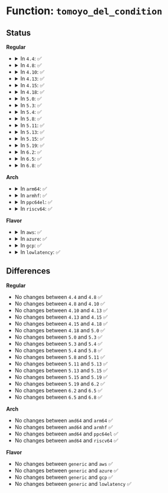 # Function: <code>tomoyo_del_condition</code>

## Status
<b>Regular</b>
<ul>
<li>
<details>
<summary>In <code>4.4</code>: ✅</summary>

```c
void tomoyo_del_condition(struct list_head *element);
```

**Collision:** Unique Global

**Inline:** No

**Transformation:** False

**Instances:**

```
In security/tomoyo/gc.c (ffffffff81370010)
Location: security/tomoyo/gc.c:268
Inline: False
Direct callers:
  - security/tomoyo/condition.c:tomoyo_get_condition
  - security/tomoyo/condition.c:tomoyo_get_condition
  - security/tomoyo/gc.c:tomoyo_try_to_gc
```
**Symbols:**

```
ffffffff81370010-ffffffff81370132: tomoyo_del_condition (STB_GLOBAL)
```
</details>
</li>
<li>
<details>
<summary>In <code>4.8</code>: ✅</summary>

```c
void tomoyo_del_condition(struct list_head *element);
```

**Collision:** Unique Global

**Inline:** No

**Transformation:** False

**Instances:**

```
In security/tomoyo/gc.c (ffffffff813a63e0)
Location: security/tomoyo/gc.c:268
Inline: False
Direct callers:
  - security/tomoyo/condition.c:tomoyo_get_condition
  - security/tomoyo/condition.c:tomoyo_get_condition
  - security/tomoyo/gc.c:tomoyo_try_to_gc
```
**Symbols:**

```
ffffffff813a63e0-ffffffff813a6502: tomoyo_del_condition (STB_GLOBAL)
```
</details>
</li>
<li>
<details>
<summary>In <code>4.10</code>: ✅</summary>

```c
void tomoyo_del_condition(struct list_head *element);
```

**Collision:** Unique Global

**Inline:** No

**Transformation:** False

**Instances:**

```
In security/tomoyo/gc.c (ffffffff813bcf60)
Location: security/tomoyo/gc.c:268
Inline: False
Direct callers:
  - security/tomoyo/condition.c:tomoyo_get_condition
  - security/tomoyo/condition.c:tomoyo_get_condition
  - security/tomoyo/gc.c:tomoyo_try_to_gc
```
**Symbols:**

```
ffffffff813bcf60-ffffffff813bd082: tomoyo_del_condition (STB_GLOBAL)
```
</details>
</li>
<li>
<details>
<summary>In <code>4.13</code>: ✅</summary>

```c
void tomoyo_del_condition(struct list_head *element);
```

**Collision:** Unique Global

**Inline:** No

**Transformation:** False

**Instances:**

```
In security/tomoyo/gc.c (ffffffff813d38d0)
Location: security/tomoyo/gc.c:268
Inline: False
Direct callers:
  - security/tomoyo/condition.c:tomoyo_get_condition
  - security/tomoyo/condition.c:tomoyo_get_condition
  - security/tomoyo/gc.c:tomoyo_try_to_gc
```
**Symbols:**

```
ffffffff813d38d0-ffffffff813d39e6: tomoyo_del_condition (STB_GLOBAL)
```
</details>
</li>
<li>
<details>
<summary>In <code>4.15</code>: ✅</summary>

```c
void tomoyo_del_condition(struct list_head *element);
```

**Collision:** Unique Global

**Inline:** No

**Transformation:** False

**Instances:**

```
In security/tomoyo/gc.c (ffffffff813f9de0)
Location: security/tomoyo/gc.c:269
Inline: False
Direct callers:
  - security/tomoyo/condition.c:tomoyo_get_condition
  - security/tomoyo/condition.c:tomoyo_get_condition
  - security/tomoyo/gc.c:tomoyo_try_to_gc
```
**Symbols:**

```
ffffffff813f9de0-ffffffff813f9ef6: tomoyo_del_condition (STB_GLOBAL)
```
</details>
</li>
<li>
<details>
<summary>In <code>4.18</code>: ✅</summary>

```c
void tomoyo_del_condition(struct list_head *element);
```

**Collision:** Unique Global

**Inline:** No

**Transformation:** False

**Instances:**

```
In security/tomoyo/gc.c (ffffffff8142ad80)
Location: security/tomoyo/gc.c:269
Inline: False
Direct callers:
  - security/tomoyo/condition.c:tomoyo_get_condition
  - security/tomoyo/condition.c:tomoyo_get_condition
  - security/tomoyo/gc.c:tomoyo_try_to_gc
```
**Symbols:**

```
ffffffff8142ad80-ffffffff8142ae9c: tomoyo_del_condition (STB_GLOBAL)
```
</details>
</li>
<li>
<details>
<summary>In <code>5.0</code>: ✅</summary>

```c
void tomoyo_del_condition(struct list_head *element);
```

**Collision:** Unique Global

**Inline:** No

**Transformation:** False

**Instances:**

```
In security/tomoyo/gc.c (ffffffff81447670)
Location: security/tomoyo/gc.c:269
Inline: False
Direct callers:
  - security/tomoyo/condition.c:tomoyo_get_condition
  - security/tomoyo/condition.c:tomoyo_get_condition
  - security/tomoyo/gc.c:tomoyo_try_to_gc
```
**Symbols:**

```
ffffffff81447670-ffffffff8144778c: tomoyo_del_condition (STB_GLOBAL)
```
</details>
</li>
<li>
<details>
<summary>In <code>5.3</code>: ✅</summary>

```c
void tomoyo_del_condition(struct list_head *element);
```

**Collision:** Unique Global

**Inline:** No

**Transformation:** False

**Instances:**

```
In security/tomoyo/gc.c (ffffffff81475280)
Location: security/tomoyo/gc.c:277
Inline: False
Direct callers:
  - security/tomoyo/condition.c:tomoyo_get_condition
  - security/tomoyo/condition.c:tomoyo_get_condition
  - security/tomoyo/gc.c:tomoyo_try_to_gc
```
**Symbols:**

```
ffffffff81475280-ffffffff81475396: tomoyo_del_condition (STB_GLOBAL)
```
</details>
</li>
<li>
<details>
<summary>In <code>5.4</code>: ✅</summary>

```c
void tomoyo_del_condition(struct list_head *element);
```

**Collision:** Unique Global

**Inline:** No

**Transformation:** False

**Instances:**

```
In security/tomoyo/gc.c (ffffffff8148f020)
Location: security/tomoyo/gc.c:277
Inline: False
Direct callers:
  - security/tomoyo/condition.c:tomoyo_get_condition
  - security/tomoyo/condition.c:tomoyo_get_condition
  - security/tomoyo/gc.c:tomoyo_try_to_gc
```
**Symbols:**

```
ffffffff8148f020-ffffffff8148f136: tomoyo_del_condition (STB_GLOBAL)
```
</details>
</li>
<li>
<details>
<summary>In <code>5.8</code>: ✅</summary>

```c
void tomoyo_del_condition(struct list_head *element);
```

**Collision:** Unique Global

**Inline:** No

**Transformation:** False

**Instances:**

```
In security/tomoyo/gc.c (ffffffff814e64c0)
Location: security/tomoyo/gc.c:277
Inline: False
Direct callers:
  - security/tomoyo/condition.c:tomoyo_get_condition
  - security/tomoyo/condition.c:tomoyo_commit_condition
  - security/tomoyo/gc.c:tomoyo_try_to_gc
```
**Symbols:**

```
ffffffff814e64c0-ffffffff814e65cb: tomoyo_del_condition (STB_GLOBAL)
```
</details>
</li>
<li>
<details>
<summary>In <code>5.11</code>: ✅</summary>

```c
void tomoyo_del_condition(struct list_head *element);
```

**Collision:** Unique Global

**Inline:** No

**Transformation:** False

**Instances:**

```
In security/tomoyo/gc.c (ffffffff815038c0)
Location: security/tomoyo/gc.c:277
Inline: False
Direct callers:
  - security/tomoyo/condition.c:tomoyo_get_condition
  - security/tomoyo/condition.c:tomoyo_commit_condition
  - security/tomoyo/gc.c:tomoyo_try_to_gc
```
**Symbols:**

```
ffffffff815038c0-ffffffff815039cb: tomoyo_del_condition (STB_GLOBAL)
```
</details>
</li>
<li>
<details>
<summary>In <code>5.13</code>: ✅</summary>

```c
void tomoyo_del_condition(struct list_head *element);
```

**Collision:** Unique Global

**Inline:** No

**Transformation:** False

**Instances:**

```
In security/tomoyo/gc.c (ffffffff8150a2a0)
Location: security/tomoyo/gc.c:277
Inline: False
Direct callers:
  - security/tomoyo/condition.c:tomoyo_get_condition
  - security/tomoyo/condition.c:tomoyo_commit_condition
  - security/tomoyo/gc.c:tomoyo_try_to_gc
```
**Symbols:**

```
ffffffff8150a2a0-ffffffff8150a3ab: tomoyo_del_condition (STB_GLOBAL)
```
</details>
</li>
<li>
<details>
<summary>In <code>5.15</code>: ✅</summary>

```c
void tomoyo_del_condition(struct list_head *element);
```

**Collision:** Unique Global

**Inline:** No

**Transformation:** False

**Instances:**

```
In security/tomoyo/gc.c (ffffffff81567930)
Location: security/tomoyo/gc.c:277
Inline: False
Direct callers:
  - security/tomoyo/condition.c:tomoyo_get_condition
  - security/tomoyo/condition.c:tomoyo_commit_condition
  - security/tomoyo/gc.c:tomoyo_try_to_gc
```
**Symbols:**

```
ffffffff81567930-ffffffff81567a3b: tomoyo_del_condition (STB_GLOBAL)
```
</details>
</li>
<li>
<details>
<summary>In <code>5.19</code>: ✅</summary>

```c
void tomoyo_del_condition(struct list_head *element);
```

**Collision:** Unique Global

**Inline:** No

**Transformation:** False

**Instances:**

```
In security/tomoyo/gc.c (ffffffff81603500)
Location: security/tomoyo/gc.c:277
Inline: False
Direct callers:
  - security/tomoyo/condition.c:tomoyo_get_condition
  - security/tomoyo/condition.c:tomoyo_commit_condition
  - security/tomoyo/gc.c:tomoyo_try_to_gc
```
**Symbols:**

```
ffffffff81603500-ffffffff81603621: tomoyo_del_condition (STB_GLOBAL)
```
</details>
</li>
<li>
<details>
<summary>In <code>6.2</code>: ✅</summary>

```c
void tomoyo_del_condition(struct list_head *element);
```

**Collision:** Unique Global

**Inline:** No

**Transformation:** False

**Instances:**

```
In security/tomoyo/gc.c (ffffffff816b46b0)
Location: security/tomoyo/gc.c:277
Inline: False
Direct callers:
  - security/tomoyo/condition.c:tomoyo_get_condition
  - security/tomoyo/condition.c:tomoyo_commit_condition
  - security/tomoyo/gc.c:tomoyo_try_to_gc
```
**Symbols:**

```
ffffffff816b46b0-ffffffff816b47d1: tomoyo_del_condition (STB_GLOBAL)
```
</details>
</li>
<li>
<details>
<summary>In <code>6.5</code>: ✅</summary>

```c
void tomoyo_del_condition(struct list_head *element);
```

**Collision:** Unique Global

**Inline:** No

**Transformation:** False

**Instances:**

```
In security/tomoyo/gc.c (ffffffff816ed1b0)
Location: security/tomoyo/gc.c:277
Inline: False
Direct callers:
  - security/tomoyo/condition.c:tomoyo_get_condition
  - security/tomoyo/condition.c:tomoyo_commit_condition
  - security/tomoyo/gc.c:tomoyo_try_to_gc
```
**Symbols:**

```
ffffffff816ed1b0-ffffffff816ed2d1: tomoyo_del_condition (STB_GLOBAL)
```
</details>
</li>
<li>
<details>
<summary>In <code>6.8</code>: ✅</summary>

```c
void tomoyo_del_condition(struct list_head *element);
```

**Collision:** Unique Global

**Inline:** No

**Transformation:** False

**Instances:**

```
In security/tomoyo/gc.c (ffffffff81729f80)
Location: security/tomoyo/gc.c:277
Inline: False
Direct callers:
  - security/tomoyo/condition.c:tomoyo_get_condition
  - security/tomoyo/condition.c:tomoyo_commit_condition
  - security/tomoyo/gc.c:tomoyo_try_to_gc
```
**Symbols:**

```
ffffffff81729f80-ffffffff8172a0a1: tomoyo_del_condition (STB_GLOBAL)
```
</details>
</li>
</ul>
<b>Arch</b>
<ul>
<li>
<details>
<summary>In <code>arm64</code>: ✅</summary>

```c
void tomoyo_del_condition(struct list_head *element);
```

**Collision:** Unique Global

**Inline:** No

**Transformation:** False

**Instances:**

```
In security/tomoyo/gc.c (ffff800010582b18)
Location: security/tomoyo/gc.c:277
Inline: False
Direct callers:
  - security/tomoyo/condition.c:tomoyo_get_condition
  - security/tomoyo/condition.c:tomoyo_get_condition
  - security/tomoyo/gc.c:tomoyo_try_to_gc
```
**Symbols:**

```
ffff800010582b18-ffff800010582cb0: tomoyo_del_condition (STB_GLOBAL)
```
</details>
</li>
<li>
<details>
<summary>In <code>armhf</code>: ✅</summary>

```c
void tomoyo_del_condition(struct list_head *element);
```

**Collision:** Unique Global

**Inline:** No

**Transformation:** False

**Instances:**

```
In security/tomoyo/gc.c (c0734ae8)
Location: security/tomoyo/gc.c:277
Inline: False
Direct callers:
  - security/tomoyo/condition.c:tomoyo_get_condition
  - security/tomoyo/condition.c:tomoyo_get_condition
  - security/tomoyo/gc.c:tomoyo_try_to_gc
```
**Symbols:**

```
c0734ae8-c0734c40: tomoyo_del_condition (STB_GLOBAL)
```
</details>
</li>
<li>
<details>
<summary>In <code>ppc64el</code>: ✅</summary>

```c
void tomoyo_del_condition(struct list_head *element);
```

**Collision:** Unique Global

**Inline:** No

**Transformation:** False

**Instances:**

```
In security/tomoyo/gc.c (c0000000006f1600)
Location: security/tomoyo/gc.c:277
Inline: False
Direct callers:
  - security/tomoyo/condition.c:tomoyo_get_condition
  - security/tomoyo/condition.c:tomoyo_get_condition
  - security/tomoyo/gc.c:tomoyo_try_to_gc
```
**Symbols:**

```
c0000000006f1600-c0000000006f1814: tomoyo_del_condition (STB_GLOBAL)
```
</details>
</li>
<li>
<details>
<summary>In <code>riscv64</code>: ✅</summary>

```c
void tomoyo_del_condition(struct list_head *element);
```

**Collision:** Unique Global

**Inline:** No

**Transformation:** False

**Instances:**

```
In security/tomoyo/gc.c (ffffffe0003d2f16)
Location: security/tomoyo/gc.c:277
Inline: False
Direct callers:
  - security/tomoyo/condition.c:tomoyo_get_condition
  - security/tomoyo/condition.c:tomoyo_get_condition
  - security/tomoyo/gc.c:tomoyo_try_to_gc
```
**Symbols:**

```
ffffffe0003d2f16-ffffffe0003d3044: tomoyo_del_condition (STB_GLOBAL)
```
</details>
</li>
</ul>
<b>Flavor</b>
<ul>
<li>
<details>
<summary>In <code>aws</code>: ✅</summary>

```c
void tomoyo_del_condition(struct list_head *element);
```

**Collision:** Unique Global

**Inline:** No

**Transformation:** False

**Instances:**

```
In security/tomoyo/gc.c (ffffffff81487600)
Location: security/tomoyo/gc.c:277
Inline: False
Direct callers:
  - security/tomoyo/condition.c:tomoyo_get_condition
  - security/tomoyo/condition.c:tomoyo_get_condition
  - security/tomoyo/gc.c:tomoyo_try_to_gc
```
**Symbols:**

```
ffffffff81487600-ffffffff81487716: tomoyo_del_condition (STB_GLOBAL)
```
</details>
</li>
<li>
<details>
<summary>In <code>azure</code>: ✅</summary>

```c
void tomoyo_del_condition(struct list_head *element);
```

**Collision:** Unique Global

**Inline:** No

**Transformation:** False

**Instances:**

```
In security/tomoyo/gc.c (ffffffff81478020)
Location: security/tomoyo/gc.c:277
Inline: False
Direct callers:
  - security/tomoyo/condition.c:tomoyo_get_condition
  - security/tomoyo/condition.c:tomoyo_get_condition
  - security/tomoyo/gc.c:tomoyo_try_to_gc
```
**Symbols:**

```
ffffffff81478020-ffffffff81478136: tomoyo_del_condition (STB_GLOBAL)
```
</details>
</li>
<li>
<details>
<summary>In <code>gcp</code>: ✅</summary>

```c
void tomoyo_del_condition(struct list_head *element);
```

**Collision:** Unique Global

**Inline:** No

**Transformation:** False

**Instances:**

```
In security/tomoyo/gc.c (ffffffff814836a0)
Location: security/tomoyo/gc.c:277
Inline: False
Direct callers:
  - security/tomoyo/condition.c:tomoyo_get_condition
  - security/tomoyo/condition.c:tomoyo_get_condition
  - security/tomoyo/gc.c:tomoyo_try_to_gc
```
**Symbols:**

```
ffffffff814836a0-ffffffff814837b6: tomoyo_del_condition (STB_GLOBAL)
```
</details>
</li>
<li>
<details>
<summary>In <code>lowlatency</code>: ✅</summary>

```c
void tomoyo_del_condition(struct list_head *element);
```

**Collision:** Unique Global

**Inline:** No

**Transformation:** False

**Instances:**

```
In security/tomoyo/gc.c (ffffffff8149b230)
Location: security/tomoyo/gc.c:277
Inline: False
Direct callers:
  - security/tomoyo/condition.c:tomoyo_get_condition
  - security/tomoyo/condition.c:tomoyo_get_condition
  - security/tomoyo/gc.c:tomoyo_try_to_gc
```
**Symbols:**

```
ffffffff8149b230-ffffffff8149b346: tomoyo_del_condition (STB_GLOBAL)
```
</details>
</li>
</ul>

## Differences
<b>Regular</b>
<ul>
<li>
No changes between <code>4.4</code> and <code>4.8</code> ✅
</li>
<li>
No changes between <code>4.8</code> and <code>4.10</code> ✅
</li>
<li>
No changes between <code>4.10</code> and <code>4.13</code> ✅
</li>
<li>
No changes between <code>4.13</code> and <code>4.15</code> ✅
</li>
<li>
No changes between <code>4.15</code> and <code>4.18</code> ✅
</li>
<li>
No changes between <code>4.18</code> and <code>5.0</code> ✅
</li>
<li>
No changes between <code>5.0</code> and <code>5.3</code> ✅
</li>
<li>
No changes between <code>5.3</code> and <code>5.4</code> ✅
</li>
<li>
No changes between <code>5.4</code> and <code>5.8</code> ✅
</li>
<li>
No changes between <code>5.8</code> and <code>5.11</code> ✅
</li>
<li>
No changes between <code>5.11</code> and <code>5.13</code> ✅
</li>
<li>
No changes between <code>5.13</code> and <code>5.15</code> ✅
</li>
<li>
No changes between <code>5.15</code> and <code>5.19</code> ✅
</li>
<li>
No changes between <code>5.19</code> and <code>6.2</code> ✅
</li>
<li>
No changes between <code>6.2</code> and <code>6.5</code> ✅
</li>
<li>
No changes between <code>6.5</code> and <code>6.8</code> ✅
</li>
</ul>
<b>Arch</b>
<ul>
<li>
No changes between <code>amd64</code> and <code>arm64</code> ✅
</li>
<li>
No changes between <code>amd64</code> and <code>armhf</code> ✅
</li>
<li>
No changes between <code>amd64</code> and <code>ppc64el</code> ✅
</li>
<li>
No changes between <code>amd64</code> and <code>riscv64</code> ✅
</li>
</ul>
<b>Flavor</b>
<ul>
<li>
No changes between <code>generic</code> and <code>aws</code> ✅
</li>
<li>
No changes between <code>generic</code> and <code>azure</code> ✅
</li>
<li>
No changes between <code>generic</code> and <code>gcp</code> ✅
</li>
<li>
No changes between <code>generic</code> and <code>lowlatency</code> ✅
</li>
</ul>
